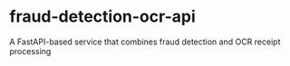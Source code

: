 # fraud-detection-ocr-api
A FastAPI-based service that combines fraud detection and OCR receipt processing
